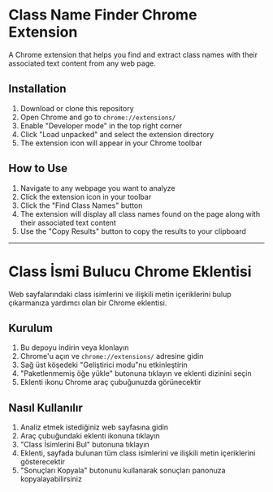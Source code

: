 # Class Name Finder Chrome Extension

A Chrome extension that helps you find and extract class names with their associated text content from any web page.

## Installation

1. Download or clone this repository
2. Open Chrome and go to `chrome://extensions/`
3. Enable "Developer mode" in the top right corner
4. Click "Load unpacked" and select the extension directory
5. The extension icon will appear in your Chrome toolbar

## How to Use

1. Navigate to any webpage you want to analyze
2. Click the extension icon in your toolbar
3. Click the "Find Class Names" button
4. The extension will display all class names found on the page along with their associated text content
5. Use the "Copy Results" button to copy the results to your clipboard

---

# Class İsmi Bulucu Chrome Eklentisi

Web sayfalarındaki class isimlerini ve ilişkili metin içeriklerini bulup çıkarmanıza yardımcı olan bir Chrome eklentisi.

## Kurulum

1. Bu depoyu indirin veya klonlayın
2. Chrome'u açın ve `chrome://extensions/` adresine gidin
3. Sağ üst köşedeki "Geliştirici modu"nu etkinleştirin
4. "Paketlenmemiş öğe yükle" butonuna tıklayın ve eklenti dizinini seçin
5. Eklenti ikonu Chrome araç çubuğunuzda görünecektir

## Nasıl Kullanılır

1. Analiz etmek istediğiniz web sayfasına gidin
2. Araç çubuğundaki eklenti ikonuna tıklayın
3. "Class İsimlerini Bul" butonuna tıklayın
4. Eklenti, sayfada bulunan tüm class isimlerini ve ilişkili metin içeriklerini gösterecektir
5. "Sonuçları Kopyala" butonunu kullanarak sonuçları panonuza kopyalayabilirsiniz
